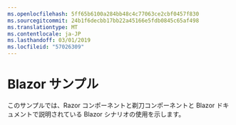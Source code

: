 ```yaml
---
ms.openlocfilehash: 5ff65b6100a284bb48c4c77063ce2cbf0457f830
ms.sourcegitcommit: 24b1f6decbb17bb22a45166e5fdb0845c65af498
ms.translationtype: MT
ms.contentlocale: ja-JP
ms.lasthandoff: 03/01/2019
ms.locfileid: "57026309"
---
```

# <a name="blazor-sample"></a>Blazor サンプル

このサンプルでは、Razor コンポーネントと剃刀コンポーネントと Blazor ドキュメントで説明されている Blazor シナリオの使用を示します。
